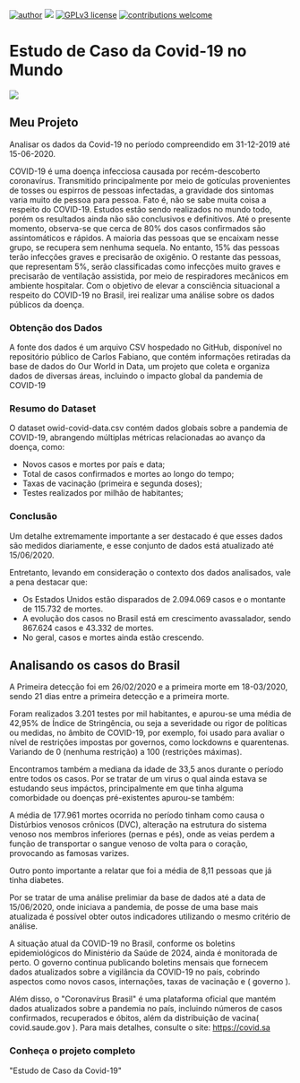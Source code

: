 [![author](https://img.shields.io/badge/author-rgolino-red.svg)](https://www.linkedin.com/in/renato-golino/) [![](https://img.shields.io/badge/python-3.7+-blue.svg)](https://www.python.org/downloads/release/python-365/) [![GPLv3 license](https://img.shields.io/badge/License-GPLv3-blue.svg)](http://perso.crans.org/besson/LICENSE.html) [![contributions welcome](https://img.shields.io/badge/contributions-welcome-brightgreen.svg?style=flat)](https://github.com/rafaelnduarte/portfolio/issues)
# Estudo de Caso da Covid-19 no Mundo
<img src ="https://img.freepik.com/vetores-gratis/conceito-de-globo-de-coronavirus_23-2148498432.jpg?t=st=1726490018~exp=1726493618~hmac=e58f001f4449a1af050dd9603bc71b2642ef9690a59d203480527fdae5147c2e&w=1480">


## Meu Projeto

Analisar os dados da Covid-19 no período compreendido em 31-12-2019 até 15-06-2020.

COVID-19 é uma doença infecciosa causada por recém-descoberto coronavírus.
Transmitido principalmente por meio de gotículas provenientes de tosses ou espirros de pessoas infectadas, a gravidade dos sintomas varia muito de pessoa para pessoa.
Fato é, não se sabe muita coisa a respeito do COVID-19. Estudos estão sendo realizados no mundo todo, porém os resultados ainda não são conclusivos e definitivos.
Até o presente momento, observa-se que cerca de 80% dos casos confirmados são assintomáticos e rápidos. A maioria das pessoas que se encaixam nesse grupo, se recupera sem nenhuma sequela.
No entanto, 15% das pessoas terão infecções graves e precisarão de oxigênio. O restante das pessoas, que representam 5%, serão classificadas como infecções muito graves e precisarão de ventilação assistida, por meio de respiradores mecânicos em ambiente hospitalar.
Com o objetivo de elevar a consciência situacional a respeito do COVID-19 no Brasil, irei realizar uma análise sobre os dados públicos da doença.

### Obtenção dos Dados ###

A fonte dos dados é um arquivo CSV hospedado no GitHub, disponível no repositório público de Carlos Fabiano, que contém informações retiradas da base de dados do Our World in Data, um projeto que coleta e organiza dados de diversas áreas, incluindo o impacto global da pandemia de COVID-19

### Resumo do Dataset ###
O dataset owid-covid-data.csv contém dados globais sobre a pandemia de COVID-19, abrangendo múltiplas métricas relacionadas ao avanço da doença, como:

* Novos casos e mortes por país e data;
* Total de casos confirmados e mortes ao longo do tempo;
* Taxas de vacinação (primeira e segunda doses);
* Testes realizados por milhão de habitantes;


### Conclusão ###

Um detalhe extremamente importante a ser destacado é que esses dados são medidos diariamente, e esse conjunto de dados está atualizado até 15/06/2020.

Entretanto, levando em consideração o contexto dos dados analisados, vale a pena destacar que:

* Os Estados Unidos estão disparados de 2.094.069 casos e o montante de 115.732 de mortes.
* A evolução dos casos no Brasil está em crescimento avassalador, sendo 867.624 casos e 43.332 de mortes.
* No geral, casos e mortes ainda estão crescendo.

## Analisando os casos do Brasil ##

A Primeira detecção foi em 26/02/2020 e a primeira morte em 18-03/2020, sendo 21 dias entre a primeira detecção e a primeira morte.

Foram realizados 3.201 testes por mil habitantes, e apurou-se uma média de 42,95% de Índice de Stringência, ou seja a severidade ou rigor de políticas ou medidas, no âmbito de COVID-19, por exemplo, foi usado para avaliar o nível de restrições impostas por governos, como lockdowns e quarentenas. Variando de 0 (nenhuma restrição) a 100 (restrições máximas).

Encontramos também a mediana da idade de 33,5 anos durante o período entre todos os casos. Por se tratar de um virus o qual ainda estava se estudando seus impáctos, principalmente em que tinha alguma comorbidade ou doenças pré-existentes apurou-se também:

A média de 177.961 mortes ocorrida no período tinham como causa o Distúrbios venosos crônicos (DVC), alteração na estrutura do sistema venoso nos membros inferiores (pernas e pés), onde as veias perdem a função de transportar o sangue venoso de volta para o coração, provocando as famosas varizes.

Outro ponto importante a relatar que foi a média de 8,11 pessoas que já tinha diabetes.

Por se tratar de uma análise prelimiar da base de dados até a data de 15/06/2020, onde iniciava a pandemia, de posse de uma base mais atualizada é possível obter outos indicadores utilizando o mesmo critério de análise.

A situação atual da COVID-19 no Brasil, conforme os boletins epidemiológicos do Ministério da Saúde de 2024, ainda é monitorada de perto. O governo continua publicando boletins mensais que fornecem dados atualizados sobre a vigilância da COVID-19 no país, cobrindo aspectos como novos casos, internações, taxas de vacinação e (
governo
).

Além disso, o "Coronavírus Brasil" é uma plataforma oficial que mantém dados atualizados sobre a pandemia no país, incluindo números de casos confirmados, recuperados e óbitos, além da distribuição de vacina​ (
covid.saude.gov
). Para mais detalhes, consulte o site: https://covid.sa

### Conheça o projeto completo ###

"Estudo de Caso da Covid-19" 

